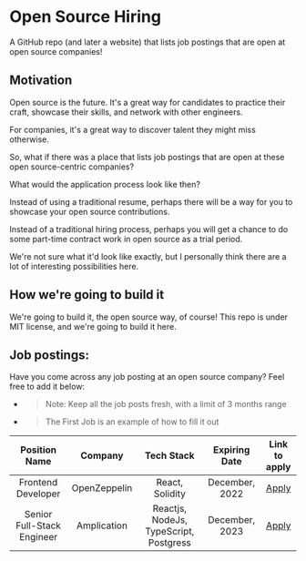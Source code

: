 # Open Source Hiring
A GitHub repo (and later a website) that lists job postings that are open at open source companies!	

## Motivation
Open source is the future. It's a great way for candidates to practice their craft, showcase their skills, and network with other engineers.

For companies, it's a great way to discover talent they might miss otherwise.

So, what if there was a place that lists job postings that are open at these open source-centric companies?

What would the application process look like then?

Instead of using a traditional resume, perhaps there will be a way for you to showcase your open source contributions.

Instead of a traditional hiring process, perhaps you will get a chance to do some part-time contract work in open source as a trial period.

We're not sure what it'd look like exactly, but I personally think there are a lot of interesting possibilities here.

## How we're going to build it
We're going to build it, the open source way, of course! This repo is under MIT license, and we're going to build it here.

## Job postings:
Have you come across any job posting at an open source company? Feel free to add it below:
- > Note: Keep all the job posts fresh, with a limit of 3 months range
- > The First Job is an example of how to fill it out

| Position Name       | Company           | Tech Stack       | Expiring Date    | Link to apply             |
| :-------------:     | :-------------:   | :--------:       | :--------------: | :----------:              |
| Frontend Developer  | OpenZeppelin      | React, Solidity   |  December, 2022   | [Apply](https://www.openzeppelin.com/jobs/opening?gh_jid=5283107003)|
| Senior Full-Stack Engineer |  Amplication   | Reactjs, NodeJs, TypeScript, Postgress | December, 2023 | [Apply](https://amplication.breezy.hr/p/77313a7acfa1-senior-full-stack-engineer) |




